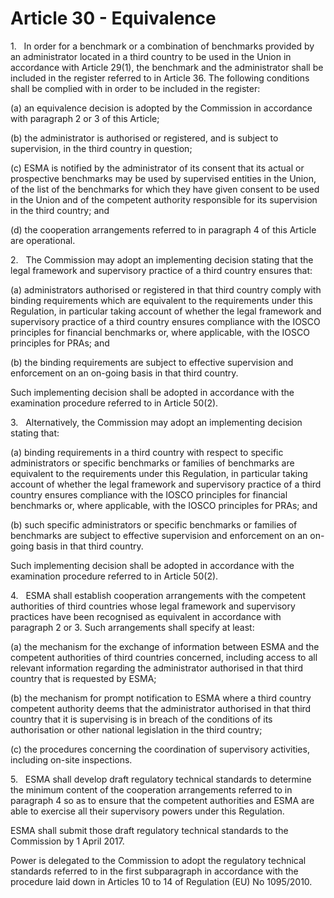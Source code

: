 # Article 30 - Equivalence


1.   In order for a benchmark or a combination of benchmarks provided by an administrator located in a third country to be used in the Union in accordance with Article 29(1), the benchmark and the administrator shall be included in the register referred to in Article 36. The following conditions shall be complied with in order to be included in the register:

(a) an equivalence decision is adopted by the Commission in accordance with paragraph 2 or 3 of this Article;

(b) the administrator is authorised or registered, and is subject to supervision, in the third country in question;

(c) ESMA is notified by the administrator of its consent that its actual or prospective benchmarks may be used by supervised entities in the Union, of the list of the benchmarks for which they have given consent to be used in the Union and of the competent authority responsible for its supervision in the third country; and

(d) the cooperation arrangements referred to in paragraph 4 of this Article are operational.

2.   The Commission may adopt an implementing decision stating that the legal framework and supervisory practice of a third country ensures that:

(a) administrators authorised or registered in that third country comply with binding requirements which are equivalent to the requirements under this Regulation, in particular taking account of whether the legal framework and supervisory practice of a third country ensures compliance with the IOSCO principles for financial benchmarks or, where applicable, with the IOSCO principles for PRAs; and

(b) the binding requirements are subject to effective supervision and enforcement on an on-going basis in that third country.

Such implementing decision shall be adopted in accordance with the examination procedure referred to in Article 50(2).

3.   Alternatively, the Commission may adopt an implementing decision stating that:

(a) binding requirements in a third country with respect to specific administrators or specific benchmarks or families of benchmarks are equivalent to the requirements under this Regulation, in particular taking account of whether the legal framework and supervisory practice of a third country ensures compliance with the IOSCO principles for financial benchmarks or, where applicable, with the IOSCO principles for PRAs; and

(b) such specific administrators or specific benchmarks or families of benchmarks are subject to effective supervision and enforcement on an on-going basis in that third country.

Such implementing decision shall be adopted in accordance with the examination procedure referred to in Article 50(2).

4.   ESMA shall establish cooperation arrangements with the competent authorities of third countries whose legal framework and supervisory practices have been recognised as equivalent in accordance with paragraph 2 or 3. Such arrangements shall specify at least:

(a) the mechanism for the exchange of information between ESMA and the competent authorities of third countries concerned, including access to all relevant information regarding the administrator authorised in that third country that is requested by ESMA;

(b) the mechanism for prompt notification to ESMA where a third country competent authority deems that the administrator authorised in that third country that it is supervising is in breach of the conditions of its authorisation or other national legislation in the third country;

(c) the procedures concerning the coordination of supervisory activities, including on-site inspections.

5.   ESMA shall develop draft regulatory technical standards to determine the minimum content of the cooperation arrangements referred to in paragraph 4 so as to ensure that the competent authorities and ESMA are able to exercise all their supervisory powers under this Regulation.

ESMA shall submit those draft regulatory technical standards to the Commission by 1 April 2017.

Power is delegated to the Commission to adopt the regulatory technical standards referred to in the first subparagraph in accordance with the procedure laid down in Articles 10 to 14 of Regulation (EU) No 1095/2010.
